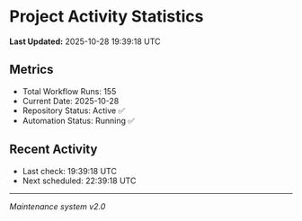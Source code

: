 # Project Activity Statistics

**Last Updated:** 2025-10-28 19:39:18 UTC

## Metrics
- Total Workflow Runs: 155
- Current Date: 2025-10-28
- Repository Status: Active ✅
- Automation Status: Running ✅

## Recent Activity
- Last check: 19:39:18 UTC
- Next scheduled: 22:39:18 UTC

---
*Maintenance system v2.0*
